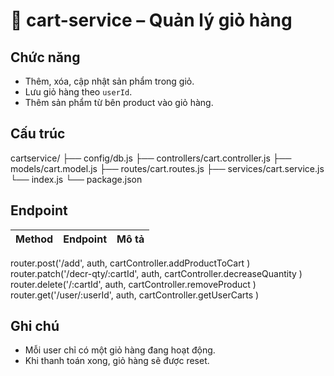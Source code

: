 # 🛒 cart-service – Quản lý giỏ hàng

## Chức năng
- Thêm, xóa, cập nhật sản phẩm trong giỏ.
- Lưu giỏ hàng theo `userId`.
- Thêm sản phẩm từ bên product vào giỏ hàng.
## Cấu trúc
cartservice/
├── config/db.js
├── controllers/cart.controller.js
├── models/cart.model.js
├── routes/cart.routes.js
├── services/cart.service.js
└── index.js
└── package.json

## Endpoint
| Method | Endpoint | Mô tả |
|---------|-----------|--------|
router.post('/add',
    auth,
    cartController.addProductToCart
)
router.patch('/decr-qty/:cartId',
    auth,
    cartController.decreaseQuantity
)
router.delete('/:cartId',
    auth,
    cartController.removeProduct
)
router.get('/user/:userId',
    auth,
    cartController.getUserCarts
)


## Ghi chú
- Mỗi user chỉ có một giỏ hàng đang hoạt động.
- Khi thanh toán xong, giỏ hàng sẽ được reset.
